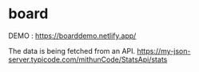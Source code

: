 # board

DEMO : https://boarddemo.netlify.app/

The data is being fetched from an API.
https://my-json-server.typicode.com/mithunCode/StatsApi/stats

